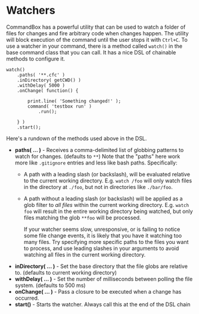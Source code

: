 # Watchers

CommandBox has a powerful utility that can be used to watch a folder of files for changes and fire arbitrary code when changes happen. The utility will block execution of the command until the user stops it with `Ctrl+C`. To use a watcher in your command, there is a method called `watch()` in the base command class that you can call. It has a nice DSL of chainable methods to configure it.

```text
watch()
    .paths( '**.cfc' )
    .inDirectory( getCWD() )
    .withDelay( 5000 )
    .onChange( function() {

        print.line( 'Something changed!' );
        command( 'testbox run' )
            .run();

    } )
    .start();
```

Here's a rundown of the methods used above in the DSL.

* **paths\( ... \)** - Receives a comma-delimited list of globbing patterns to watch for changes. \(defaults to `**`\) Note that the "paths" here work more like `.gitignore` entries and less like bash paths. Specifically:
  * A path with a leading slash \(or backslash\), will be evaluated relative to the current working directory. E.g. `watch /foo` will only watch files in the directory at `./foo`, but not in directories like `./bar/foo`.
  * A path without a leading slash \(or backslash\) will be applied as a glob filter to _all files_ within the current working directory. E.g. `watch foo` will result in the entire working directory being watched, but only files matching the glob `**foo` will be processed.

    If your watcher seems slow, unresponsive, or is failing to notice some file change events, it is likely that you have it watching too many files. Try specifying more specific paths to the files you want to process, and use leading slashes in your arguments to avoid watching all files in the current working directory.
* **inDirectory\( ... \)** - Set the base directory that the file globs are relative to. \(defaults to current working directory\)
* **withDelay\( ... \)** - Set the number of milliseconds between polling the file system. \(defaults to 500 ms\)
* **onChange\( ... \)** - Pass a closure to be executed when a change has occurred.
* **start\(\)** - Starts the watcher. Always call this at the end of the DSL chain

